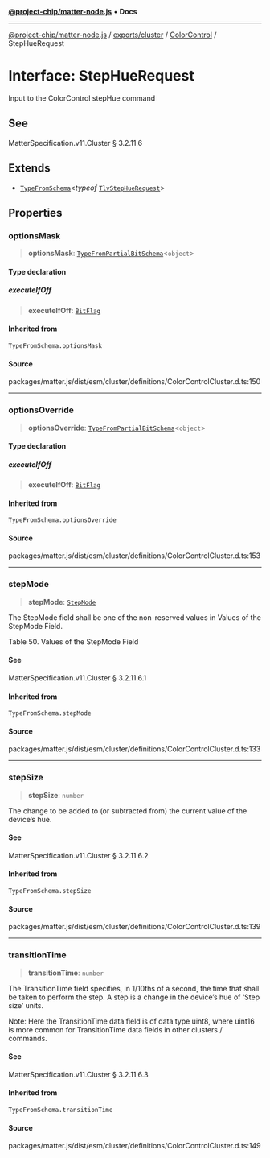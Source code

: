 [**@project-chip/matter-node.js**](../../../../../README.md) • **Docs**

***

[@project-chip/matter-node.js](../../../../../modules.md) / [exports/cluster](../../../README.md) / [ColorControl](../README.md) / StepHueRequest

# Interface: StepHueRequest

Input to the ColorControl stepHue command

## See

MatterSpecification.v11.Cluster § 3.2.11.6

## Extends

- [`TypeFromSchema`](../../../../tlv/README.md#typefromschemas)\<*typeof* [`TlvStepHueRequest`](../README.md#tlvstephuerequest)\>

## Properties

### optionsMask

> **optionsMask**: [`TypeFromPartialBitSchema`](../../../../schema/README.md#typefrompartialbitschemat)\<`object`\>

#### Type declaration

##### executeIfOff

> **executeIfOff**: [`BitFlag`](../../../../schema/README.md#bitflag)

#### Inherited from

`TypeFromSchema.optionsMask`

#### Source

packages/matter.js/dist/esm/cluster/definitions/ColorControlCluster.d.ts:150

***

### optionsOverride

> **optionsOverride**: [`TypeFromPartialBitSchema`](../../../../schema/README.md#typefrompartialbitschemat)\<`object`\>

#### Type declaration

##### executeIfOff

> **executeIfOff**: [`BitFlag`](../../../../schema/README.md#bitflag)

#### Inherited from

`TypeFromSchema.optionsOverride`

#### Source

packages/matter.js/dist/esm/cluster/definitions/ColorControlCluster.d.ts:153

***

### stepMode

> **stepMode**: [`StepMode`](../enumerations/StepMode.md)

The StepMode field shall be one of the non-reserved values in Values of the StepMode Field.

Table 50. Values of the StepMode Field

#### See

MatterSpecification.v11.Cluster § 3.2.11.6.1

#### Inherited from

`TypeFromSchema.stepMode`

#### Source

packages/matter.js/dist/esm/cluster/definitions/ColorControlCluster.d.ts:133

***

### stepSize

> **stepSize**: `number`

The change to be added to (or subtracted from) the current value of the device’s hue.

#### See

MatterSpecification.v11.Cluster § 3.2.11.6.2

#### Inherited from

`TypeFromSchema.stepSize`

#### Source

packages/matter.js/dist/esm/cluster/definitions/ColorControlCluster.d.ts:139

***

### transitionTime

> **transitionTime**: `number`

The TransitionTime field specifies, in 1/10ths of a second, the time that shall be taken to perform the
step. A step is a change in the device’s hue of ‘Step size’ units.

Note: Here the TransitionTime data field is of data type uint8, where uint16 is more common for
TransitionTime data fields in other clusters / commands.

#### See

MatterSpecification.v11.Cluster § 3.2.11.6.3

#### Inherited from

`TypeFromSchema.transitionTime`

#### Source

packages/matter.js/dist/esm/cluster/definitions/ColorControlCluster.d.ts:149
